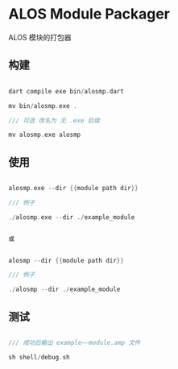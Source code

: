 # ALOS Module Packager

ALOS 模块的打包器


## 构建

```dart

dart compile exe bin/alosmp.dart

mv bin/alosmp.exe .

/// 可选 改名为 无 .exe 后缀

mv alosmp.exe alosmp

```


## 使用


```dart 

alosmp.exe --dir {{module path dir}}

/// 例子

./alosmp.exe --dir ./example_module


或


alosmp --dir {{module path dir}}

/// 例子

./alosmp --dir ./example_module


```


## 测试

```dart

/// 成功后输出 example——module.amp 文件

sh shell/debug.sh

```
